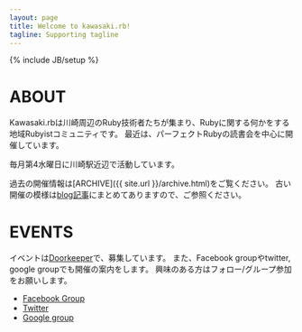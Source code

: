 ```yaml
---
layout: page
title: Welcome to kawasaki.rb!
tagline: Supporting tagline
---
```

{% include JB/setup %}

# ABOUT

Kawasaki.rbは川崎周辺のRuby技術者たちが集まり、Rubyに関する何かをする地域Rubyistコミュニティです。
最近は、パーフェクトRubyの読書会を中心に開催しています。

毎月第4水曜日に川崎駅近辺で活動しています。

過去の開催情報は[ARCHIVE]({{ site.url }}/archive.html)をご覧ください。
古い開催の模様は[blog記事](http://chezou.wordpress.com/tag/kawasaki-rb/)にまとめてありますので、ご参照ください。

# EVENTS

イベントは[Doorkeeper](http://kawasakirb.doorkeeper.jp/)で、募集しています。
また、Facebook groupやtwitter, google groupでも開催の案内をします。
興味のある方はフォロー/グループ参加をお願いします。

- [Facebook Group](https://www.facebook.com/groups/258704250945432/)
- [Twitter](https://twitter.com/kawasakirb)
- [Google group](https://groups.google.com/forum/#!forum/kawasakirb)
